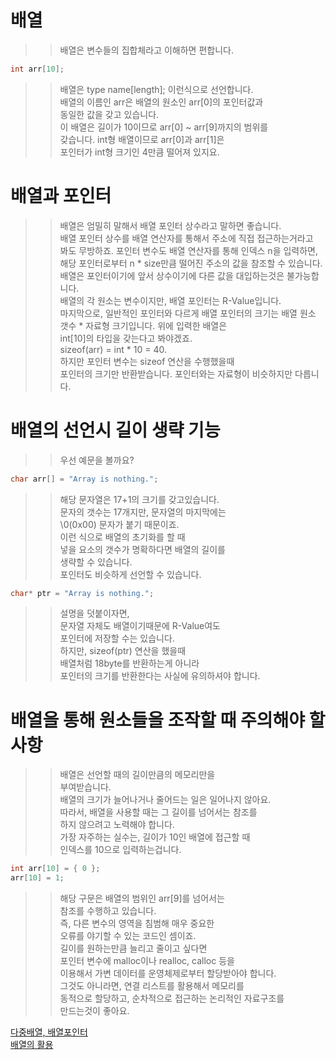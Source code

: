 # 배열

>> 배열은 변수들의 집합체라고 이해하면 편합니다.
```C 
int arr[10];
```
>> 배열은 type name[length]; 이런식으로 선언합니다.  
>> 배열의 이름인 arr은 배열의 원소인 arr[0]의 포인터값과  
>> 동일한 값을 갖고 있습니다.   
>> 이 배열은 길이가 10이므로 arr[0] ~ arr[9]까지의 범위를  
>> 갖습니다. int형 배열이므로 arr[0]과 arr[1]은   
>> 포인터가 int형 크기인 4만큼 떨어져 있지요.  


# 배열과 포인터
>> 배열은 엄밀히 말해서 배열 포인터 상수라고 말하면 좋습니다.  
>> 배열 포인터 상수를 배열 연산자를 통해서 주소에 직접 접근하는거라고  
>> 봐도 무방하죠. 포인터 변수도 배열 연산자를 통해 인덱스 n을 입력하면,  
>> 해당 포인터로부터 n * size만큼 떨어진 주소의 값을 참조할 수 있습니다.  
>> 배열은 포인터이기에 앞서 상수이기에 다른 값을 대입하는것은 불가능합니다.  
>> 배열의 각 원소는 변수이지만, 배열 포인터는 R-Value입니다.  
>> 마지막으로, 일반적인 포인터와 다르게 배열 포인터의 크기는
>> 배열 원소 갯수 * 자료형 크기입니다. 위에 입력한 배열은  
>> int[10]의 타입을 갖는다고 봐야겠죠.  
>> sizeof(arr) = int * 10 = 40.   
>> 하지만 포인터 변수는 sizeof 연산을 수행했을때  
>> 포인터의 크기만 반환받습니다. 포인터와는 자료형이 비슷하지만 다릅니다.  


# 배열의 선언시 길이 생략 기능
>> 우선 예문을 볼까요?  
```C
char arr[] = "Array is nothing.";
```
>> 해당 문자열은 17+1의 크기를 갖고있습니다.  
>> 문자의 갯수는 17개지만, 문자열의 마지막에는  
>> \0(0x00) 문자가 붙기 때문이죠.   
>> 이런 식으로 배열의 초기화를 할 때   
>> 넣을 요소의 갯수가 명확하다면 배열의 길이를  
>> 생략할 수 있습니다.  
>> 포인터도 비슷하게 선언할 수 있습니다.  
```C
char* ptr = "Array is nothing.";
```
>> 설명을 덧붙이자면,  
>> 문자열 자체도 배열이기때문에 R-Value여도  
>> 포인터에 저장할 수는 있습니다.  
>> 하지만, sizeof(ptr) 연산을 했을때   
>> 배열처럼 18byte를 반환하는게 아니라   
>> 포인터의 크기를 반환한다는 사실에 유의하셔야 합니다.  

# 배열을 통해 원소들을 조작할 때 주의해야 할 사항
>> 배열은 선언할 때의 길이만큼의 메모리만을   
>> 부여받습니다.  
>> 배열의 크기가 늘어나거나 줄어드는 일은 일어나지 않아요.  
>> 따라서, 배열을 사용할 때는 그 길이를 넘어서는 참조를  
>> 하지 않으려고 노력해야 합니다.  
>> 가장 자주하는 실수는, 길이가 10인 배열에 접근할 때  
>> 인덱스를 10으로 입력하는겁니다.  
```C
int arr[10] = { 0 };
arr[10] = 1;
```
>> 해당 구문은 배열의 범위인 arr[9]를 넘어서는  
>> 참조를 수행하고 있습니다.  
>> 즉, 다른 변수의 영역을 침범해 매우 중요한  
>> 오류를 야기할 수 있는 코드인 셈이죠.  
>> 길이를 원하는만큼 늘리고 줄이고 싶다면  
>> 포인터 변수에 malloc이나 realloc, calloc 등을   
>> 이용해서 가변 데이터를 운영체제로부터 할당받아야 합니다.  
>> 그것도 아니라면, 연결 리스트를 활용해서 메모리를  
>> 동적으로 할당하고, 순차적으로 접근하는 논리적인 자료구조를  
>> 만드는것이 좋아요.  

[다중배열, 배열포인터](https://github.com/Nighthom/Files/blob/main/Study/C/lesson/%EB%B0%B0%EC%97%B4/%EB%B0%B0%EC%97%B42.md)  
[배열의 활용](https://github.com/Nighthom/Files/blob/main/Study/C/lesson/%EB%B0%B0%EC%97%B4/%EB%B0%B0%EC%97%B4%EC%9D%98%20%ED%99%9C%EC%9A%A9.md)  
